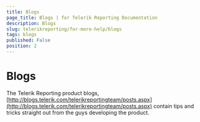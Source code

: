 ```yaml
---
title: Blogs
page_title: Blogs | for Telerik Reporting Documentation
description: Blogs
slug: telerikreporting/for-more-help/blogs
tags: blogs
published: False
position: 2
---
```


# Blogs




The Telerik Reporting product blogs,           [http://blogs.telerik.com/telerikreportingteam/posts.aspx](http://blogs.telerik.com/telerikreportingteam/posts.aspx)          contain tips and tricks straight out from the guys developing the product.

